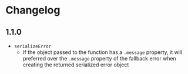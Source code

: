 # Changelog

## 1.1.0
- `serializeError`
  - If the object passed to the function has a `.message` property,
  it will preferred over the `.message` property of the fallback error when
  creating the returned serialized error object
